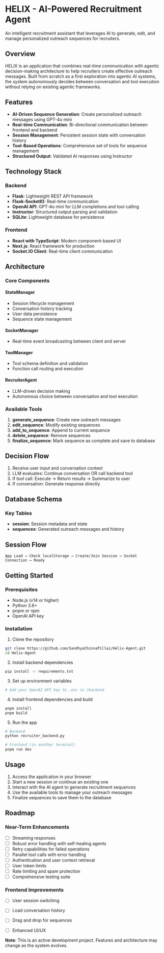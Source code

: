 # HELIX - AI-Powered Recruitment Agent

An intelligent recruitment assistant that leverages AI to generate, edit, and manage personalized outreach sequences for recruiters.

## Overview

HELIX is an application that combines real-time communication with agentic decision-making architecture to help recruiters create effective outreach messages. Built from scratch as a first exploration into agentic AI systems, the system autonomously decides between conversation and tool execution without relying on existing agentic frameworks.

## Features

- **AI-Driven Sequence Generation**: Create personalized outreach messages using GPT-4o mini
- **Real-time Communication**: Bi-directional communication between frontend and backend
- **Session Management**: Persistent session state with conversation history
- **Tool-Based Operations**: Comprehensive set of tools for sequence management
- **Structured Output**: Validated AI responses using Instructor

## Technology Stack

### Backend
- **Flask**: Lightweight REST API framework
- **Flask-SocketIO**: Real-time communication
- **OpenAI API**: GPT-4o mini for LLM completions and tool calling
- **Instructor**: Structured output parsing and validation
- **SQLite**: Lightweight database for persistence

### Frontend
- **React with TypeScript**: Modern component-based UI
- **Next.js**: React framework for production
- **Socket.IO Client**: Real-time client communication

## Architecture

### Core Components

#### StateManager
- Session lifecycle management
- Conversation history tracking
- User data persistence
- Sequence state management

#### SocketManager
- Real-time event broadcasting between client and server

#### ToolManager
- Tool schema definition and validation
- Function call routing and execution

#### RecruiterAgent
- LLM-driven decision making
- Autonomous choice between conversation and tool execution

### Available Tools

1. **generate_sequence**: Create new outreach messages
2. **edit_sequence**: Modify existing sequences
3. **add_to_sequence**: Append to current sequence
4. **delete_sequence**: Remove sequences
5. **finalize_sequence**: Mark sequence as complete and save to database

## Decision Flow

1. Receive user input and conversation context
2. LLM evaluates: Continue conversation OR call backend tool
3. If tool call: Execute → Return results → Summarize to user
4. If conversation: Generate response directly

## Database Schema

### Key Tables
- **session**: Session metadata and state
- **sequences**: Generated outreach messages and history

## Session Flow

```
App Load → Check localStorage → Create/Join Session → Socket Connection → Ready
```

## Getting Started

### Prerequisites
- Node.js (v14 or higher)
- Python 3.8+
- pnpm or npm
- OpenAI API key

### Installation

1. Clone the repository
```bash
git clone https://github.com/SandhyaChinnaPillai/Helix-Agent.git
cd Helix-Agent
```

2. Install backend dependencies
```bash
pip install -r requirements.txt
```

3. Set up environment variables
```bash
# Add your OpenAI API key to .env in /backend
```

4. Install frontend dependencies and build
```bash
pnpm install
pnpm build
```

5. Run the app
```bash
# Backend
python recruiter_backend.py

# Frontend (in another terminal)
pnpm run dev
```

## Usage

1. Access the application in your browser
2. Start a new session or continue an existing one
3. Interact with the AI agent to generate recruitment sequences
4. Use the available tools to manage your outreach messages
5. Finalize sequences to save them to the database

## Roadmap

### Near-Term Enhancements
- [ ] Streaming responses
- [ ] Robust error handling with self-healing agents
- [ ] Retry capabilities for failed operations
- [ ] Parallel tool calls with error handling
- [ ] Authentication and user context retrieval
- [ ] User token limits
- [ ] Rate limiting and spam protection
- [ ] Comprehensive testing suite

### Frontend Improvements
- [ ] User session switching
- [ ] Load conversation history
- [ ] Drag and drop for sequences
- [ ] Enhanced UI/UX


**Note**: This is an active development project. Features and architecture may change as the system evolves.